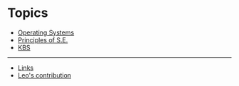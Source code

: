 <!-- TITLE: myFreed -->
<!-- SUBTITLE: notes app for myFreed by Wiki.js -->

# Topics
* [Operating Systems](/operating-systems)
* [Principles of S.E.](/principles-of-software-engineering)
* [KBS](/knowledge-based-representation)


-----

* [Links](/links/)
* [Leo's contribution](/leo)



